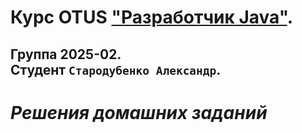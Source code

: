 # Курс OTUS ["Разработчик Java"](https://otus.ru/lessons/java-professional/?utm_source=github&utm_medium=free&utm_campaign=otus). 
## Группа 2025-02. <br>Cтудент `Стародубенко Александр`.  
# _Решения домашних заданий_
